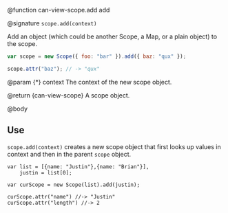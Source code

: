 @function can-view-scope.add add

@signature `scope.add(context)`

Add an object (which could be another Scope, a Map, or a plain object) to the scope.

```js
var scope = new Scope({ foo: "bar" }).add({ baz: "qux" });

scope.attr("baz"); // -> "qux"
```

@param {*} context The context of the new scope object.

@return {can-view-scope}  A scope object.

@body

## Use

`scope.add(context)` creates a new scope object that
first looks up values in context and then in the
parent `scope` object.

    var list = [{name: "Justin"},{name: "Brian"}],
        justin = list[0];

    var curScope = new Scope(list).add(justin);

    curScope.attr("name") //-> "Justin"
    curScope.attr("length") //-> 2
